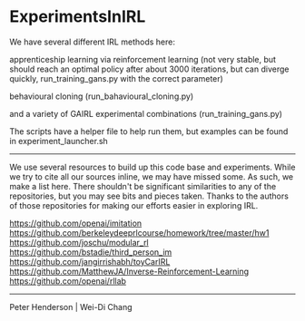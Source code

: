 # ExperimentsInIRL

We have several different IRL methods here:

apprenticeship learning via reinforcement learning (not very stable, but should reach an optimal policy after about 3000 iterations, but can diverge quickly, run_training_gans.py with the correct parameter)

behavioural cloning (run_bahavioural_cloning.py)

and a variety of GAIRL experimental combinations (run_training_gans.py)

The scripts have a helper file to help run them, but examples can be found in experiment_launcher.sh

----------------------------------

We use several resources to build up this code base and experiments. While we try to cite all our sources inline, we may have missed some. As such, we make a list here. There shouldn't be significant similarities to any of the repositories, but you may see bits and pieces taken. Thanks to the authors of those repositories for making our efforts easier in exploring IRL.

https://github.com/openai/imitation
https://github.com/berkeleydeeprlcourse/homework/tree/master/hw1
https://github.com/joschu/modular_rl
https://github.com/bstadie/third_person_im
https://github.com/jangirrishabh/toyCarIRL
https://github.com/MatthewJA/Inverse-Reinforcement-Learning
https://github.com/openai/rllab

----------------------------------

Peter Henderson | Wei-Di Chang
